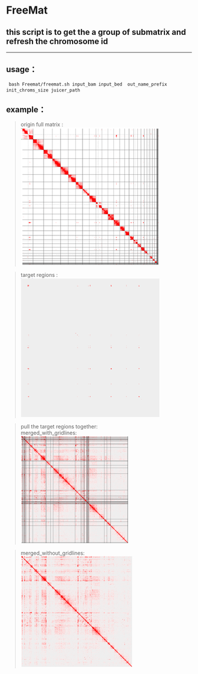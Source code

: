 # **FreeMat**
## **this script is to get the a group of submatrix and refresh the chromosome id**

---------------------
## usage：

```
 bash Freemat/freemat.sh input_bam input_bed  out_name_prefix  init_chroms_size juicer_path 
```
## example：
> origin full matrix : <br>
![avatar](example/full_mat.png)

> target regions : <br>
![avatar](example/sparse_mat.png)

> pull the target regions together: <br>
> merged_with_gridlines: <br>
![avatar](example/merged_with_gridlines.png)

> merged_without_gridlines: <br>
![avatar](example/merged_without_gridlines.png)

